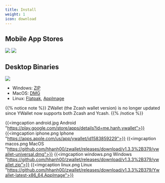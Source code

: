 ```yaml
---
title: Install
weight: 1
icon: download
---
```


## Mobile App Stores

<a href="https://play.google.com/store/apps/details?id=me.hanh.ywallet"><img class="download-badge" src="../google-store-badge.svg"></a>
<a href="https://apps.apple.com/us/app/ywallet/id1583859229"><img class="download-badge" src="../apple-store-badge.svg"></a>

## Desktop Binaries
<a href="https://www.microsoft.com/en-us/p/ywallet/9pjz924hs2s6"><img class="download-badge" src="../microsoft-store-badge.svg"></a>
- Windows: [ZIP](https://github.com/hhanh00/zwallet/releases/download/v1.3.3%2B379/ywallet.zip)
- MacOS: [DMG](https://github.com/hhanh00/zwallet/releases/download/v1.3.3%2B379/ywallet-universal.dmg)
- Linux: [Flatpak](https://github.com/hhanh00/zwallet/releases/download/v1.3.3%2B379/ywallet.flatpak),
[AppImage](https://github.com/hhanh00/zwallet/releases/download/v1.3.3%2B379/Ywallet-latest-x86_64.AppImage)

{{% notice note %}}
ZWallet (the Zcash wallet version) is no longer updated since YWallet now supports both Zcash and Ycash. 
{{% /notice %}} 

{{<imgcaption android.jpg Android "https://play.google.com/store/apps/details?id=me.hanh.ywallet">}}
{{<imgcaption iphone.png Iphone "https://apps.apple.com/us/app/ywallet/id1583859229">}}
{{<imgcaption macos.png MacOS "https://github.com/hhanh00/zwallet/releases/download/v1.3.3%2B379/ywallet-universal.dmg">}}
{{<imgcaption windows.png Windows "https://github.com/hhanh00/zwallet/releases/download/v1.3.3%2B379/ywallet.zip">}}
{{<imgcaption linux.png Linux "https://github.com/hhanh00/zwallet/releases/download/v1.3.3%2B379/Ywallet-latest-x86_64.AppImage">}}

